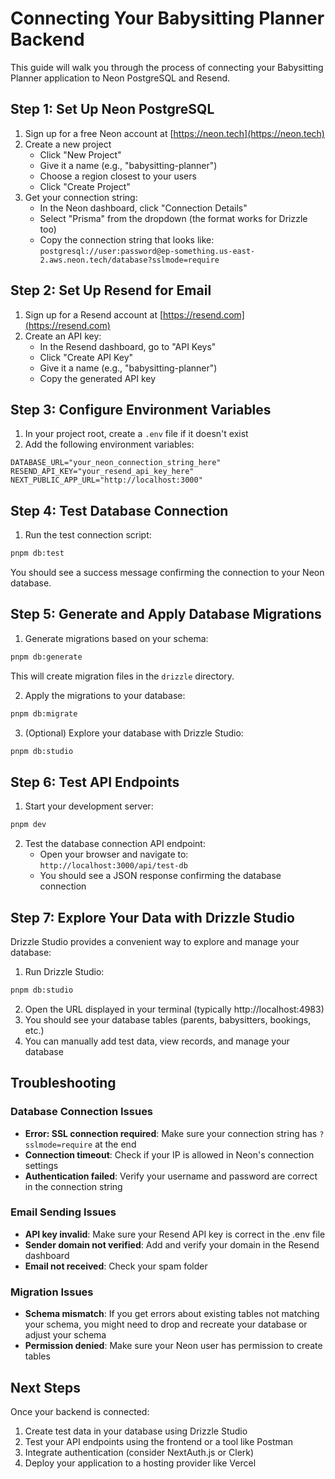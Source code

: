 # Connecting Your Babysitting Planner Backend

This guide will walk you through the process of connecting your Babysitting Planner application to Neon PostgreSQL and Resend.

## Step 1: Set Up Neon PostgreSQL

1. Sign up for a free Neon account at [https://neon.tech](https://neon.tech)
2. Create a new project
   - Click "New Project"
   - Give it a name (e.g., "babysitting-planner")
   - Choose a region closest to your users
   - Click "Create Project"
3. Get your connection string:
   - In the Neon dashboard, click "Connection Details"
   - Select "Prisma" from the dropdown (the format works for Drizzle too)
   - Copy the connection string that looks like: `postgresql://user:password@ep-something.us-east-2.aws.neon.tech/database?sslmode=require`

## Step 2: Set Up Resend for Email

1. Sign up for a Resend account at [https://resend.com](https://resend.com)
2. Create an API key:
   - In the Resend dashboard, go to "API Keys"
   - Click "Create API Key"
   - Give it a name (e.g., "babysitting-planner")
   - Copy the generated API key

## Step 3: Configure Environment Variables

1. In your project root, create a `.env` file if it doesn't exist
2. Add the following environment variables:

```
DATABASE_URL="your_neon_connection_string_here"
RESEND_API_KEY="your_resend_api_key_here"
NEXT_PUBLIC_APP_URL="http://localhost:3000"
```

## Step 4: Test Database Connection

1. Run the test connection script:

```bash
pnpm db:test
```

You should see a success message confirming the connection to your Neon database.

## Step 5: Generate and Apply Database Migrations

1. Generate migrations based on your schema:

```bash
pnpm db:generate
```

This will create migration files in the `drizzle` directory.

2. Apply the migrations to your database:

```bash
pnpm db:migrate
```

3. (Optional) Explore your database with Drizzle Studio:

```bash
pnpm db:studio
```

## Step 6: Test API Endpoints

1. Start your development server:

```bash
pnpm dev
```

2. Test the database connection API endpoint:
   - Open your browser and navigate to: `http://localhost:3000/api/test-db`
   - You should see a JSON response confirming the database connection

## Step 7: Explore Your Data with Drizzle Studio

Drizzle Studio provides a convenient way to explore and manage your database:

1. Run Drizzle Studio:

```bash
pnpm db:studio
```

2. Open the URL displayed in your terminal (typically http://localhost:4983)
3. You should see your database tables (parents, babysitters, bookings, etc.)
4. You can manually add test data, view records, and manage your database

## Troubleshooting

### Database Connection Issues

- **Error: SSL connection required**: Make sure your connection string has `?sslmode=require` at the end
- **Connection timeout**: Check if your IP is allowed in Neon's connection settings
- **Authentication failed**: Verify your username and password are correct in the connection string

### Email Sending Issues

- **API key invalid**: Make sure your Resend API key is correct in the .env file
- **Sender domain not verified**: Add and verify your domain in the Resend dashboard
- **Email not received**: Check your spam folder

### Migration Issues

- **Schema mismatch**: If you get errors about existing tables not matching your schema, you might need to drop and recreate your database or adjust your schema
- **Permission denied**: Make sure your Neon user has permission to create tables

## Next Steps

Once your backend is connected:

1. Create test data in your database using Drizzle Studio
2. Test your API endpoints using the frontend or a tool like Postman
3. Integrate authentication (consider NextAuth.js or Clerk)
4. Deploy your application to a hosting provider like Vercel
